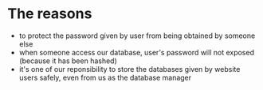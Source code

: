 # The reasons
- to protect the password given by user from being obtained by someone else
- when someone access our database, user's password will not exposed (because it has been hashed)
- it's one of our reponsibility to store the databases given by website users safely, even from us as the database manager